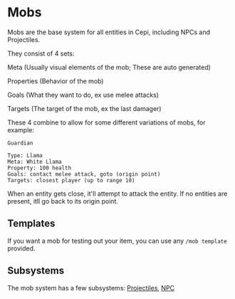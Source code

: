 # Mobs

Mobs are the base system for all entities in Cepi, including NPCs and Projectiles.

They consist of 4 sets:

Meta (Usually visual elements of the mob; These are auto generated)

Properties (Behavior of the mob)

Goals (What they want to do, ex use melee attacks)

Targets (The target of the mob, ex the last damager)

These 4 combine to allow for some different variations of mobs, for example:

```
Guardian

Type: Llama
Meta: White Llama
Property: 100 health
Goals: contact melee attack, goto (origin point)
Targets: closest player (up to range 10)
```

When an entity gets close, it'll attempt to attack the entity. If no entities are present, itll go back to its origin point.

## Templates

If you want a mob for testing out your item, you can use any `/mob template` provided.

## Subsystems

The mob system has a few subsystems: [Projectiles](projectiles), [NPC](npc)